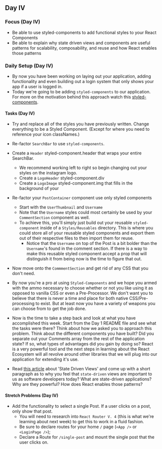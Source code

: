 ## Day IV

### Focus (Day IV)

-   Be able to use styled-components to add functional styles to your React Components
-   Be able to explain why state driven views and components are useful patterns for scalability, composability, and reuse and how React enables those patterns

### Daily Setup (Day IV)

-   By now you have been working on laying out your application, adding functionality and even building out a login system that only shows your app if a user is logged in.
-   Today we're going to be adding `styled-components` to our application. For more on the motivation behind this approach watch this [styled-components](https://youtu.be/bIK2NwoK9xk).

#### Tasks (Day IV)

-   Try and replace all of the styles you have previously written. Change everything to be a Styled Component. (Except for where you need to reference your icon classNames.)

-   Re-factor `SearchBar` to use `styled-components`.
-   Create a `Header` styled-component.header that wraps your entire SearchBar.

    -   We recommend working left to right so begin changing out your styles on the instagram logo.
    -   Create a `LogoHeader` styled-component.div
    -   Create a `LogoImage` styled-component.img that fills in the background of your

-   Re-factor your `PostContainer` component use only styled components

    -   Start with the `UserThumbnail` and `Username`
    -   Note that the `Username` styles could most certainly be used by your `CommentSection` component as well.
    -   To achieve this, you'll simply just build out your reusable `styled-component` inside of a `Styles/Reusables` directory. This is where you could store all of your reusable styled components and export them out of their respective files to then import them for reuse.
        -   Notice that the `Username` on top of the Post is a bit bolder than the `Username`'s found in the comment section. If there is a way to make this reusable styled component accept a prop that will distinguish it from being now is the time to figure that out.

-   Now move onto the `CommmentSection` and get rid of any CSS that you don't need.
-   By now you're a pro at using `Styled-Components` and we hope you armed with the ammo necessary to choose whether or not you like using it as opposed to vanilla CSS or even a Pre-Processor. We don't want you to believe that there is never a time and place for both native CSS/Pre-processing to exist. But at least now you have a variety of weapons you can choose from to get the job done.

-   Now is the time to take a step back and look at what you have accomplished this week. Start from the Day 1 README file and see what the tasks were there? Think about how we asked you to approach this problem. Think about the different components you have built? Did you separate out your Comments array from the rest of the application state? If so, what types of advantages did you gain by doing so? React is a very powerful tool and the next steps in learning about the React Ecosystem will all revolve around other libraries that we will plug into our application for extending it's use.

-   Read [this article](https://dev.to/nimmo/state-driven-development-for-user-interfaces-part-1-an-introduction-27f1) about 'State Driven Views' and come up with a short paragraph as to why you feel that `state-driven` views are important to us as software developers today? What are state-driven applications? Why are they powerful? How does React enables those patterns?

#### Stretch Problems (Day IV)

-   Add the functionality to select a single Post. If a user clicks on a post, only show that post.
    -   You will need to research into `React Router V. 4` (this is what we're learning about next week) to get this to work in a fluid fashion.
    -   Be sure to declare routes for your home `/` page (`<App />` or `<LoginPage />`);
    -   Declare a Route for `/single-post` and mount the single post that the user clicks on.
